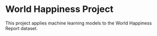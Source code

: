 # World Happiness Project
This project applies machine learning models to the World Happiness Report dataset.

